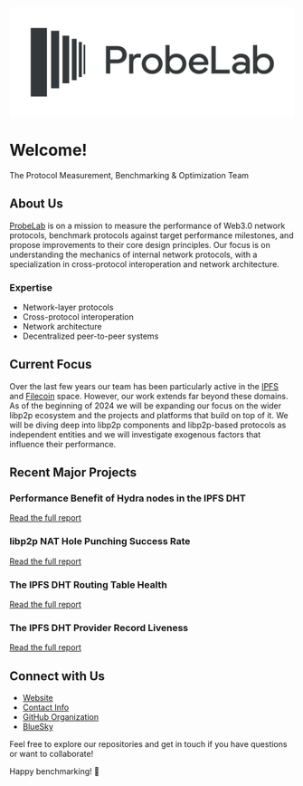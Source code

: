 <picture>
  <source media="(prefers-color-scheme: dark)" srcset="./logo-horizontal-light.png">
  <img alt="ProbeLab Logo" src="./logo-horizontal-dark.png">
</picture>

# Welcome!

The Protocol Measurement, Benchmarking & Optimization Team

## About Us

[ProbeLab](https://probelab.io) is on a mission to measure the performance of Web3.0 network protocols, benchmark protocols against target performance milestones, and propose improvements to their core design principles. Our focus is on understanding the mechanics of internal network protocols, with a specialization in cross-protocol interoperation and network architecture.

### Expertise

- Network-layer protocols
- Cross-protocol interoperation
- Network architecture
- Decentralized peer-to-peer systems

## Current Focus

Over the last few years our team has been particularly active in the [IPFS](https://ipfs.io) and [Filecoin](https://filecoin.io) space. However, our work extends far beyond these domains. As of the beginning of 2024 we will be expanding our focus on the wider libp2p ecosystem and the projects and platforms that build on top of it. We will be diving deep into libp2p components and libp2p-based protocols as independent entities and we will investigate exogenous factors that influence their performance.

## Recent Major Projects

### Performance Benefit of Hydra nodes in the IPFS DHT

[Read the full report](https://github.com/protocol/network-measurements/blob/master/results/rfm21-hydras-performance-contribution.md)

### libp2p NAT Hole Punching Success Rate

[Read the full report](https://github.com/protocol/network-measurements/blob/master/results/rfm15-nat-hole-punching.md)

### The IPFS DHT Routing Table Health

[Read the full report](https://github.com/protocol/network-measurements/blob/master/results/rfm19-dht-routing-table-health.md)

### The IPFS DHT Provider Record Liveness

[Read the full report](https://github.com/protocol/network-measurements/blob/master/results/rfm17-provider-record-liveness.md)

## Connect with Us

- [Website](https://probelab.io)
- [Contact Info](https://probelab.io/about/#contact)
- [GitHub Organization](https://github.com/probe-lab)
- [BlueSky](https://bsky.app/profile/probelab.io)

Feel free to explore our repositories and get in touch if you have questions or want to collaborate!

Happy benchmarking! 🚀
